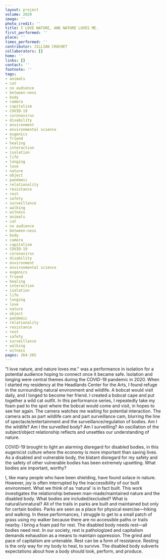 ```yaml
---
layout: project
volume: 2020
image: ''
photo_credit: ''
title: I LOVE NATURE, AND NATURE LOVES ME.
first_performed: ''
place: ''
times_performed: ''
contributor: JILLIAN CROCHET
collaborators: []
home: ''
links: []
contact: ''
footnote: ''
tags:
- animals
- cat
- no audience
- between-ness
- body
- camera
- capitalism
- COVID-19
- coronavirus
- disability
- environment
- environmental science
- eugenics
- friend
- healing
- interaction
- isolation
- life
- longing
- love
- nature
- object
- pandemic
- relationality
- resistance
- rest
- safety
- surveillance
- walking
- witness
- animals
- cat
- no audience
- between-ness
- body
- camera
- capitalism
- COVID-19
- coronavirus
- disability
- environment
- environmental science
- eugenics
- friend
- healing
- interaction
- isolation
- life
- longing
- love
- nature
- object
- pandemic
- relationality
- resistance
- rest
- safety
- surveillance
- walking
- witness
pages: 264-265
---
```


"I love nature, and nature loves me." was a performance in isolation for a potential audience hoping to connect once it became safe. Isolation and longing were central themes during the COVID-19 pandemic in 2020. When I started my residency at the Headlands Center for the Arts, I found refuge in the surrounding natural environment and wildlife. A bobcat would visit daily, and I longed to become her friend. I created a bobcat cape and put together a wild cat outfit. In this performance series, I repeatedly take my foam pad to the spot where the bobcat would come and visit, in hopes to see her again. The camera watches me waiting for potential interaction. The camera acts as part wildlife cam and part surveillance cam, blurring the line of spectacle/entertainment and the surveillance/regulation of bodies. Am I the wildlife? Am I the surveilled body? Am I surveilling? An oscillation of the subject/object relationship reflects and unsettles our understanding of nature. 

COVID-19 brought to light an alarming disregard for disabled bodies, in this eugenicist culture where the economy is more important than saving lives. As a disabled and vulnerable body, the blatant disregard for my safety and the safety of other vulnerable bodies has been extremely upsetting. What bodies are important, worthy? 

I, like many people who have been shielding, have found solace in nature. However, joy is often interrupted by the inaccessibility of our built environment. What we think of as ‘natural’ is in fact built. This work investigates the relationship between man-made/maintained nature and the disabled body. What bodies are included/excluded? What is natural/unnatural? All of the trails in parks are built and maintained but only for certain bodies. Parks are seen as a place for physical exercise—hiking and walking. In these performances, I struggle to get to a small patch of grass using my walker because there are no accessible paths or trails nearby. I bring a foam pad for rest. The disabled body needs rest—all bodies need rest. In our society, rest is pathologized and capitalism demands exhaustion as a means to maintain oppression. The grind and pace of capitalism are untenable. Rest can be a form of resistance. Resting is the only way for my body to heal, to survive. The disabled body subverts expectations about how a body should look, perform, and produce.